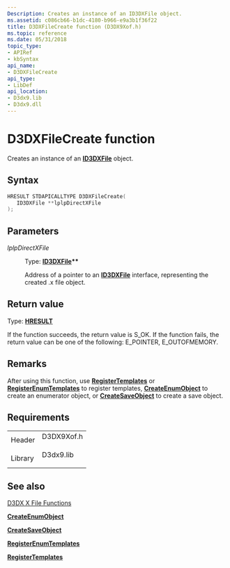 ```yaml
---
Description: Creates an instance of an ID3DXFile object.
ms.assetid: c086cb66-b1dc-4180-b966-e9a3b1f36f22
title: D3DXFileCreate function (D3DX9Xof.h)
ms.topic: reference
ms.date: 05/31/2018
topic_type: 
- APIRef
- kbSyntax
api_name: 
- D3DXFileCreate
api_type: 
- LibDef
api_location: 
- D3dx9.lib
- D3dx9.dll
---
```


# D3DXFileCreate function

Creates an instance of an [**ID3DXFile**](id3dxfile.md) object.

## Syntax


```C++
HRESULT STDAPICALLTYPE D3DXFileCreate(
   ID3DXFile **lplpDirectXFile
);
```



## Parameters

<dl> <dt>

*lplpDirectXFile* 
</dt> <dd>

Type: **[**ID3DXFile**](id3dxfile.md)\*\***

Address of a pointer to an [**ID3DXFile**](id3dxfile.md) interface, representing the created .x file object.

</dd> </dl>

## Return value

Type: **[**HRESULT**](https://msdn.microsoft.com/en-us/library/Bb401631(v=MSDN.10).aspx)**

If the function succeeds, the return value is S\_OK. If the function fails, the return value can be one of the following: E\_POINTER, E\_OUTOFMEMORY.

## Remarks

After using this function, use [**RegisterTemplates**](id3dxfile--registertemplates.md) or [**RegisterEnumTemplates**](id3dxfile--registerenumtemplates.md) to register templates, [**CreateEnumObject**](id3dxfile--createenumobject.md) to create an enumerator object, or [**CreateSaveObject**](id3dxfile--createsaveobject.md) to create a save object.

## Requirements



|                    |                                                                                       |
|--------------------|---------------------------------------------------------------------------------------|
| Header<br/>  | <dl> <dt>D3DX9Xof.h</dt> </dl> |
| Library<br/> | <dl> <dt>D3dx9.lib</dt> </dl>  |



## See also

<dl> <dt>

[D3DX X File Functions](dx9-graphics-reference-d3dx-x-file-functions.md)
</dt> <dt>

[**CreateEnumObject**](id3dxfile--createenumobject.md)
</dt> <dt>

[**CreateSaveObject**](id3dxfile--createsaveobject.md)
</dt> <dt>

[**RegisterEnumTemplates**](id3dxfile--registerenumtemplates.md)
</dt> <dt>

[**RegisterTemplates**](id3dxfile--registertemplates.md)
</dt> </dl>

 

 




